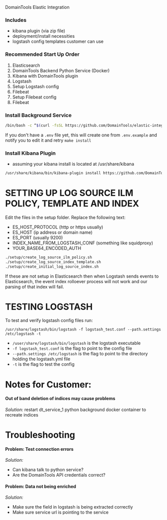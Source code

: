 DomainTools Elastic Integration

### Includes

- kibana plugin (via zip file)
- deployment/install necessities
- logstash config templates customer can use

### Recommended Start Up Order

1. Elasticsearch
1. DomainTools Backend Python Service (Docker)
1. Kibana with DomainTools plugin
1. Logstash
1. Setup Logstash config
1. Filebeat
1. Setup Filebeat config
1. Filebeat

### Install Background Service

```bash
/bin/bash -c “$(curl -fsSL https://github.com/DomainTools/elastic-integration/raw/main/install.sh)”
```

If you don't have a `.env` file yet, this will create one from `.env.example` and notify you to edit it and retry `make install`

### Install Kibana Plugin

- assuming your kibana install is located at /usr/share/kibana

```bash
/usr/share/kibana/bin/kibana-plugin install https://github.com/DomainTools/elastic-integration/raw/main/domaintools[elastic-version]-[current version].zip
```

# SETTING UP LOG SOURCE ILM POLICY, TEMPLATE AND INDEX

Edit the files in the setup folder.  Replace the following text:

- ES_HOST_PROTOCOL (http or https usually)
- ES_HOST (ip address or domain name)
- ES_PORT (usually 9200)
- INDEX_NAME_FROM_LOGSTASH_CONF (something like squidproxy)
- YOUR_BASE64_ENCODED_AUTH

```bash
./setup/create_log_source_ilm_policy.sh
./setup/create_log_source_index_template.sh
./setup/create_initial_log_source_index.sh
```

If these are not setup in Elasticsearch then when Logstash sends events to Elasticsearch, the event index rolloever process will not work and our parsing of that index will fail.

# TESTING LOGSTASH

To test and verify logstash config files run:

`/usr/share/logstash/bin/logstash -f logstash_test.conf --path.settings /etc/logstash -t`

- `/user/share/logstash/bin/logstash` is the logstash executable
- `-f logstash_test.conf` is the flag to point to the config file
- `--path.settings /etc/logstash` is the flag to point to the directory holding the logstash.yml file
- `-t` is the flag to test the config 

# Notes for Customer:

#### Out of band deletion of indices may cause problems

*Solution:* restart dt_service_1 python background docker container to recreate indices

# Troubleshooting

#### Problem: Test connection errors

*Solution:*
- Can kibana talk to python service?
- Are the DomainTools API credentials correct?

#### Problem: Data not being enriched

*Solution:*
- Make sure the field in logstash is being extracted correctly
- Make sure service url is pointing to the service

